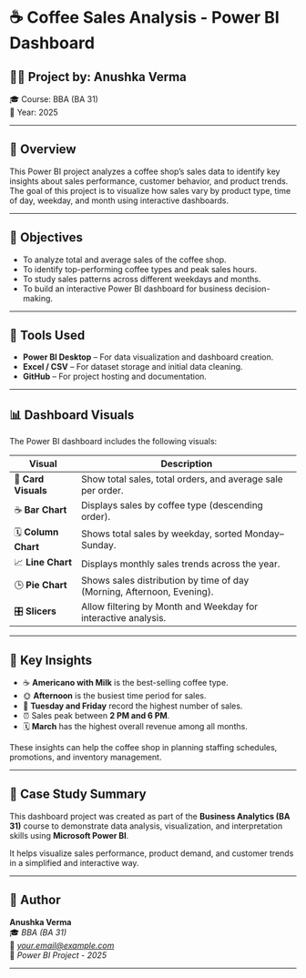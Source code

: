 # ☕ Coffee Sales Analysis - Power BI Dashboard

## 👩‍💼 Project by: Anushka Verma  
🎓 Course: BBA (BA 31)  
📅 Year: 2025  

---

## 📘 Overview
This Power BI project analyzes a coffee shop’s sales data to identify key insights about sales performance, customer behavior, and product trends.  
The goal of this project is to visualize how sales vary by product type, time of day, weekday, and month using interactive dashboards.

---

## 🎯 Objectives
- To analyze total and average sales of the coffee shop.  
- To identify top-performing coffee types and peak sales hours.  
- To study sales patterns across different weekdays and months.  
- To build an interactive Power BI dashboard for business decision-making.

---

## 🧰 Tools Used
- **Power BI Desktop** – For data visualization and dashboard creation.  
- **Excel / CSV** – For dataset storage and initial data cleaning.  
- **GitHub** – For project hosting and documentation.  

---

## 📊 Dashboard Visuals
The Power BI dashboard includes the following visuals:

| Visual | Description |
|--------|--------------|
| 🧾 **Card Visuals** | Show total sales, total orders, and average sale per order. |
| ☕ **Bar Chart** | Displays sales by coffee type (descending order). |
| 🗓️ **Column Chart** | Shows total sales by weekday, sorted Monday–Sunday. |
| 📈 **Line Chart** | Displays monthly sales trends across the year. |
| 🕒 **Pie Chart** | Shows sales distribution by time of day (Morning, Afternoon, Evening). |
| 🎛️ **Slicers** | Allow filtering by Month and Weekday for interactive analysis. |

---

## 🧠 Key Insights
- ☕ **Americano with Milk** is the best-selling coffee type.  
- 🌞 **Afternoon** is the busiest time period for sales.  
- 📅 **Tuesday and Friday** record the highest number of sales.  
- ⏰ Sales peak between **2 PM and 6 PM**.  
- 🗓️ **March** has the highest overall revenue among all months.  

These insights can help the coffee shop in planning staffing schedules, promotions, and inventory management.

---

## 🧾 Case Study Summary
This dashboard project was created as part of the **Business Analytics (BA 31)** course to demonstrate data analysis, visualization, and interpretation skills using **Microsoft Power BI**.

It helps visualize sales performance, product demand, and customer trends in a simplified and interactive way.

---

## 📌 Author
**Anushka Verma**  
🎓 *BBA (BA 31)*  
📧 *your.email@example.com*  
📅 *Power BI Project - 2025*  

---

